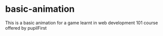 # basic-animation
This is a basic animation for a game learnt in web development 101 course offered by pupilFirst
